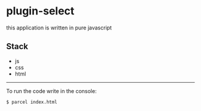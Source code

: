 # plugin-select

this application is written in pure javascript 

## Stack
- js
- css
- html

-------

To run the code write in the console:
```
$ parcel index.html
```

